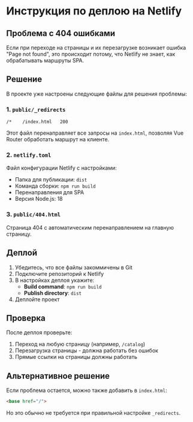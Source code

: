 # Инструкция по деплою на Netlify

## Проблема с 404 ошибками

Если при переходе на страницы и их перезагрузке возникает ошибка "Page not found", это происходит потому, что Netlify не знает, как обрабатывать маршруты SPA.

## Решение

В проекте уже настроены следующие файлы для решения проблемы:

### 1. `public/_redirects`
```
/*    /index.html   200
```
Этот файл перенаправляет все запросы на `index.html`, позволяя Vue Router обработать маршрут на клиенте.

### 2. `netlify.toml`
Файл конфигурации Netlify с настройками:
- Папка для публикации: `dist`
- Команда сборки: `npm run build`
- Перенаправления для SPA
- Версия Node.js: 18

### 3. `public/404.html`
Страница 404 с автоматическим перенаправлением на главную страницу.

## Деплой

1. Убедитесь, что все файлы закоммичены в Git
2. Подключите репозиторий к Netlify
3. В настройках деплоя укажите:
   - **Build command**: `npm run build`
   - **Publish directory**: `dist`
4. Деплойте проект

## Проверка

После деплоя проверьте:
1. Переход на любую страницу (например, `/catalog`)
2. Перезагрузка страницы - должна работать без ошибок
3. Прямые ссылки на страницы должны работать

## Альтернативное решение

Если проблема остается, можно также добавить в `index.html`:
```html
<base href="/">
```
Но это обычно не требуется при правильной настройке `_redirects`. 